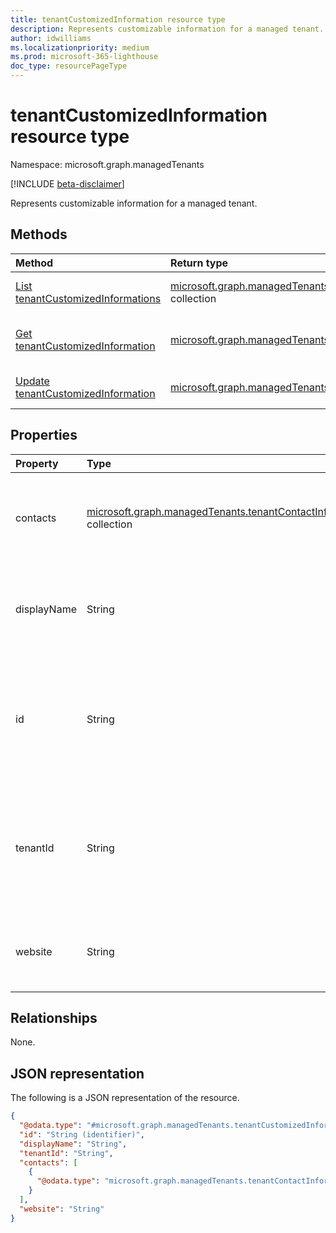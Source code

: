 ```yaml
---
title: tenantCustomizedInformation resource type
description: Represents customizable information for a managed tenant.
author: idwilliams
ms.localizationpriority: medium
ms.prod: microsoft-365-lighthouse
doc_type: resourcePageType
---
```


# tenantCustomizedInformation resource type

Namespace: microsoft.graph.managedTenants

[!INCLUDE [beta-disclaimer](../../includes/beta-disclaimer.md)]

Represents customizable information for a managed tenant.

## Methods

| Method                                                                                                        | Return type                                                                                                                         | Description                                                                                                                                  |
| :------------------------------------------------------------------------------------------------------------ | :---------------------------------------------------------------------------------------------------------------------------------- | :------------------------------------------------------------------------------------------------------------------------------------------- |
| [List tenantCustomizedInformations](../api/managedtenants-managedtenant-list-tenantscustomizedinformation.md) | [microsoft.graph.managedTenants.tenantCustomizedInformation](../resources/managedtenants-tenantcustomizedinformation.md) collection | Get a list of the [tenantCustomizedInformation](../resources/managedtenants-tenantcustomizedinformation.md) objects and their properties.    |
| [Get tenantCustomizedInformation](../api/managedtenants-tenantcustomizedinformation-get.md)                   | [microsoft.graph.managedTenants.tenantCustomizedInformation](../resources/managedtenants-tenantcustomizedinformation.md)            | Read the properties and relationships of a [tenantCustomizedInformation](../resources/managedtenants-tenantcustomizedinformation.md) object. |
| [Update tenantCustomizedInformation](../api/managedtenants-tenantcustomizedinformation-update.md)             | [microsoft.graph.managedTenants.tenantCustomizedInformation](../resources/managedtenants-tenantcustomizedinformation.md)            | Update the properties of a [tenantCustomizedInformation](../resources/managedtenants-tenantcustomizedinformation.md) object.                 |

## Properties

| Property    | Type                                                                                                                          | Description                                                                                                                        |
| :---------- | :---------------------------------------------------------------------------------------------------------------------------- | :--------------------------------------------------------------------------------------------------------------------------------- |
| contacts    | [microsoft.graph.managedTenants.tenantContactInformation](../resources/managedtenants-tenantcontactinformation.md) collection | The collection of contacts for the managed tenant. Optional.                                                                       |
| displayName | String                                                                                                                        | The display name for the managed tenant. Required. Read-only.                                                                      |
| id          | String                                                                                                                        | The Azure Active Directory tenant identifier for the managed tenant. Required. Read-only.                                          |
| tenantId    | String                                                                                                                        | The Azure Active Directory tenant identifier for the [managed tenant](../resources/managedtenants-tenant.md). Optional. Read-only. |
| website     | String                                                                                                                        | The website for the managed tenant. Required.                                                                                      |

## Relationships

None.

## JSON representation

The following is a JSON representation of the resource.

<!-- {
  "blockType": "resource",
  "keyProperty": "id",
  "@odata.type": "microsoft.graph.managedTenants.tenantCustomizedInformation",
  "baseType": "microsoft.graph.entity",
  "openType": false
}
-->

```json
{
  "@odata.type": "#microsoft.graph.managedTenants.tenantCustomizedInformation",
  "id": "String (identifier)",
  "displayName": "String",
  "tenantId": "String",
  "contacts": [
    {
      "@odata.type": "microsoft.graph.managedTenants.tenantContactInformation"
    }
  ],
  "website": "String"
}
```
